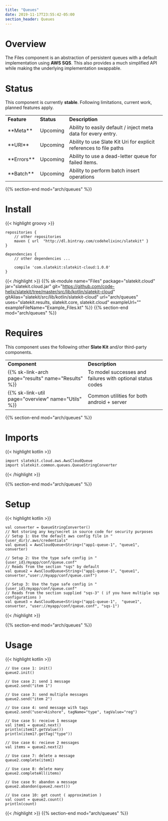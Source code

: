```yaml
---
title: "Queues"
date: 2019-11-17T23:55:42-05:00
section_header: Queues
---
```


# Overview
The Files component is an abstraction of persistent queues with a default implementation using **AWS SQS**. This also provides a much simplified API while making the underlying implementation swappable.


# Status
This component is currently **stable**. Following limitations, current work, planned features apply.
<table class="table table-bordered table-striped">
    <tr>
        <td><strong>Feature</strong></td>
        <td><strong>Status</strong></td>
        <td><strong>Description</strong></td>
    </tr>
    <tr>
        <td>**Meta**</td>
        <td>Upcoming</td>
        <td>Ability to easily default / inject meta data for every entry.</td>
    </tr>
    <tr>
        <td>**URI**</td>
        <td>Upcoming</td>
        <td>Ability to use Slate Kit Uri for explicit references to file paths</td>
    </tr>
    <tr>
        <td>**Errors**</td>
        <td>Upcoming</td>
        <td>Ability to use a dead-letter queue for failed items.</td>
    </tr>
    <tr>
        <td>**Batch**</td>
        <td>Upcoming</td>
        <td>Ability to perform batch insert operations</td>
    </tr>
</table>
{{% section-end mod="arch/queues" %}}

# Install
{{< highlight groovy >}}

    repositories {
        // other repositories
        maven { url  "http://dl.bintray.com/codehelixinc/slatekit" }
    }

    dependencies {
        // other dependencies ...

        compile 'com.slatekit:slatekit-cloud:1.0.0'
    }

{{< /highlight >}}
{{% sk-module 
    name="Files"
    package="slatekit.cloud"
    jar="slatekit.cloud.jar"
    git="https://github.com/code-helix/slatekit/tree/master/src/lib/kotlin/slatekit-cloud"
    gitAlias="slatekit/src/lib/kotlin/slatekit-cloud"
    url="arch/queues"
    uses="slatekit.results, slatekit.core, slatekit.cloud"
    exampleUrl=""
    exampleFileName="Example_Files.kt"
%}}
{{% section-end mod="arch/queues" %}}

# Requires
This component uses the following other <strong>Slate Kit</strong> and/or third-party components.
<table class="table table-bordered table-striped">
    <tr>
        <td><strong>Component</strong></td>
        <td><strong>Description</strong></td>
    </tr>
    <tr>
        <td>{{% sk-link-arch page="results" name="Results" %}}</td>
        <td>To model successes and failures with optional status codes</td>
    </tr>
    <tr>
        <td>{{% sk-link-util page="overview" name="Utils" %}}</td>
        <td>Common utilities for both android + server</td>
    </tr>
</table>
{{% section-end mod="arch/queues" %}}

# Imports
{{< highlight kotlin >}}
         
    import slatekit.cloud.aws.AwsCloudQueue
    import slatekit.common.queues.QueueStringConverter
     
{{< /highlight >}}

{{% section-end mod="arch/queues" %}}

# Setup
{{< highlight kotlin >}}
        
    val converter = QueueStringConverter()
    // Not storing any key/secret in source code for security purposes
    // Setup 1: Use the default aws config file in "{user_dir}/.aws/credentials"
    val queue1 = AwsCloudQueue<String>("app1-queue-1", "queue1", converter)

    // Setup 2: Use the type safe config in "{user_id}/myapp/conf/queue.conf"
    // Reads from the section "sqs" by default
    val queue2 = AwsCloudQueue<String>("app1-queue-1", "queue1", converter,"user://myapp/conf/queue.conf")

    // Setup 3: Use the type safe config in "{user_id}/myapp/conf/queue.conf"
    // Reads from the section supplied "sqs-3" ( if you have multiple sqs configurations )
    val queue3 = AwsCloudQueue<String>("app1-queue-1",  "queue1", converter, "user://myapp/conf/queue.conf", "sqs-1")
     
{{< /highlight >}}

{{% section-end mod="arch/queues" %}}

# Usage
{{< highlight kotlin >}}
        
    // Use case 1: init()
    queue2.init()

    // Use case 2: send 1 message
    queue2.send("item 1")

    // Use case 3: send multiple messages
    queue2.send("item 2")

    // Use case 4: send message with tags
    queue2.send("user=kishore", tagName="type", tagValue="reg")

    // Use case 5: receive 1 message
    val item1 = queue2.next()
    println(item1?.getValue())
    println(item1?.getTag("type"))

    // Use case 6: recieve 2 messages
    val items = queue2.next(2)

    // Use case 7: delete a message
    queue2.complete(item1)

    // Use case 8: delete many
    queue2.completeAll(items)

    // Use case 9: abandon a message
    queue2.abandon(queue2.next())

    // Use case 10: get count ( approximation )
    val count = queue2.count()
    println(count)
      

{{< /highlight >}}
{{% section-end mod="arch/queues" %}}

<script>
    var archComponent = {
        name: "Queues",
        page: "arch/queues",
        icon: "assets/media/img/white/queue.png",
        menu: {
            mode: "normal",
            useTemplate:true,
            sections: [
                {
                    name: "Guide",
                    items: [
                        { name:"Setup" , anchor: "#setup" },
                        { name:"Usage" , anchor: "#usage" }
                    ]
                }
            ]
        }
    };

    function setupArchComponent() {
        buildArchComponent(archComponent);
    }
</script>

